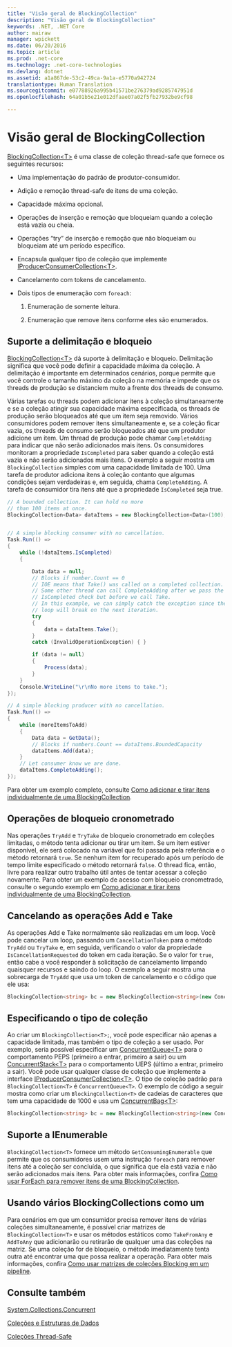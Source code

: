 ```yaml
---
title: "Visão geral de BlockingCollection"
description: "Visão geral de BlockingCollection"
keywords: .NET, .NET Core
author: mairaw
manager: wpickett
ms.date: 06/20/2016
ms.topic: article
ms.prod: .net-core
ms.technology: .net-core-technologies
ms.devlang: dotnet
ms.assetid: a1a867de-53c2-49ca-9a1a-e5770a942724
translationtype: Human Translation
ms.sourcegitcommit: e07788926a995b41571be276379ad9285747951d
ms.openlocfilehash: 64a01b5e21e012dfaae07a02f5fb27932be9cf98

---
```


# <a name="blockingcollection-overview"></a>Visão geral de BlockingCollection

[BlockingCollection&lt;T&gt;](https://docs.microsoft.com/dotnet/core/api/System.Collections.Concurrent.BlockingCollection-1) é uma classe de coleção thread-safe que fornece os seguintes recursos:

*   Uma implementação do padrão de produtor-consumidor.

*   Adição e remoção thread-safe de itens de uma coleção.

*   Capacidade máxima opcional.

*   Operações de inserção e remoção que bloqueiam quando a coleção está vazia ou cheia.

*   Operações “try” de inserção e remoção que não bloqueiam ou bloqueiam até um período específico.

*   Encapsula qualquer tipo de coleção que implemente [IProducerConsumerCollection&lt;T&gt;](https://docs.microsoft.com/dotnet/core/api/System.Collections.Concurrent.IProducerConsumerCollection-1).

*   Cancelamento com tokens de cancelamento.

*   Dois tipos de enumeração com `foreach`: 

    1. Enumeração de somente leitura.
    
    2. Enumeração que remove itens conforme eles são enumerados.
    
## <a name="bounding-and-blocking-support"></a>Suporte a delimitação e bloqueio 

[BlockingCollection&lt;T&gt;](https://docs.microsoft.com/dotnet/core/api/System.Collections.Concurrent.BlockingCollection-1) dá suporte à delimitação e bloqueio. Delimitação significa que você pode definir a capacidade máxima da coleção. A delimitação é importante em determinados cenários, porque permite que você controle o tamanho máximo da coleção na memória e impede que os threads de produção se distanciem muito a frente dos threads de consumo.

Várias tarefas ou threads podem adicionar itens à coleção simultaneamente e se a coleção atingir sua capacidade máxima especificada, os threads de produção serão bloqueados até que um item seja removido. Vários consumidores podem remover itens simultaneamente e, se a coleção ficar vazia, os threads de consumo serão bloqueados até que um produtor adicione um item. Um thread de produção pode chamar `CompleteAdding` para indicar que não serão adicionados mais itens. Os consumidores monitoram a propriedade `IsCompleted` para saber quando a coleção está vazia e não serão adicionados mais itens. O exemplo a seguir mostra um `BlockingCollection` simples com uma capacidade limitada de 100. Uma tarefa de produtor adiciona itens à coleção contanto que algumas condições sejam verdadeiras e, em seguida, chama `CompleteAdding`. A tarefa de consumidor tira itens até que a propriedade `IsCompleted` seja true.

```csharp
// A bounded collection. It can hold no more 
// than 100 items at once.
BlockingCollection<Data> dataItems = new BlockingCollection<Data>(100);


// A simple blocking consumer with no cancellation.
Task.Run(() => 
{
    while (!dataItems.IsCompleted)
    {

        Data data = null;
        // Blocks if number.Count == 0
        // IOE means that Take() was called on a completed collection.
        // Some other thread can call CompleteAdding after we pass the
        // IsCompleted check but before we call Take. 
        // In this example, we can simply catch the exception since the 
        // loop will break on the next iteration.
        try
        {
            data = dataItems.Take();
        }
        catch (InvalidOperationException) { }

        if (data != null)
        {
            Process(data);
        }
    }
    Console.WriteLine("\r\nNo more items to take.");
});

// A simple blocking producer with no cancellation.
Task.Run(() =>
{
    while (moreItemsToAdd)
    {
        Data data = GetData();
        // Blocks if numbers.Count == dataItems.BoundedCapacity
        dataItems.Add(data);
    }
    // Let consumer know we are done.
    dataItems.CompleteAdding();
});
```

Para obter um exemplo completo, consulte [Como adicionar e tirar itens individualmente de uma BlockingCollection](how-to-add-and-take-items.md).

## <a name="timed-blocking-operations"></a>Operações de bloqueio cronometrado

Nas operações `TryAdd` e `TryTake` de bloqueio cronometrado em coleções limitadas, o método tenta adicionar ou tirar um item. Se um item estiver disponível, ele será colocado na variável que foi passada pela referência e o método retornará `true`. Se nenhum item for recuperado após um período de tempo limite especificado o método retornará `false`. O thread fica, então, livre para realizar outro trabalho útil antes de tentar acessar a coleção novamente. Para obter um exemplo de acesso com bloqueio cronometrado, consulte o segundo exemplo em [Como adicionar e tirar itens individualmente de uma BlockingCollection](how-to-add-and-take-items.md).

## <a name="cancelling-add-and-take-operations"></a>Cancelando as operações Add e Take

As operações Add e Take normalmente são realizadas em um loop. Você pode cancelar um loop, passando um `CancellationToken` para o método `TryAdd` ou `TryTake` e, em seguida, verificando o valor da propriedade `IsCancellationRequested` do token em cada iteração. Se o valor for `true`, então cabe a você responder à solicitação de cancelamento limpando quaisquer recursos e saindo do loop. O exemplo a seguir mostra uma sobrecarga de `TryAdd` que usa um token de cancelamento e o código que ele usa:

```csharp
BlockingCollection<string> bc = new BlockingCollection<string>(new ConcurrentBag<string>(), 1000 );
```

## <a name="specifying-the-collection-type"></a>Especificando o tipo de coleção

Ao criar um `BlockingCollection<T>;`, você pode especificar não apenas a capacidade limitada, mas também o tipo de coleção a ser usado. Por exemplo, seria possível especificar um [ConcurrentQueue&lt;T&gt;](https://docs.microsoft.com/dotnet/core/api/System.Collections.Concurrent.ConcurrentQueue-1) para o comportamento PEPS (primeiro a entrar, primeiro a sair) ou um [ConcurrentStack&lt;T&gt;](https://docs.microsoft.com/dotnet/core/api/System.Collections.Concurrent.ConcurrentStack-1) para o comportamento UEPS (último a entrar, primeiro a sair). Você pode usar qualquer classe de coleção que implemente a interface [IProducerConsumerCollection&lt;T&gt;](https://docs.microsoft.com/dotnet/core/api/System.Collections.Concurrent.IProducerConsumerCollection-1). O tipo de coleção padrão para `BlockingCollection<T>` é `ConcurrentQueue<T>`. O exemplo de código a seguir mostra como criar um `BlockingCollection<T>` de cadeias de caracteres que tem uma capacidade de 1000 e usa um [ConcurrentBag&lt;T&gt;](https://docs.microsoft.com/dotnet/core/api/System.Collections.Concurrent.ConcurrentBag-1):

```csharp
BlockingCollection<string> bc = new BlockingCollection<string>(new ConcurrentBag<string>(), 1000 );
```

## <a name="ienumerable-support"></a>Suporte a IEnumerable

`BlockingCollection<T>` fornece um método `GetConsumingEnumerable` que permite que os consumidores usem uma instrução `foreach` para remover itens até a coleção ser concluída, o que significa que ela está vazia e não serão adicionados mais itens. Para obter mais informações, confira [Como usar ForEach para remover itens de uma BlockingCollection](how-to-use-foreach-to-remove.md).

## <a name="using-many-blockingcollections-as-one"></a>Usando vários BlockingCollections como um

Para cenários em que um consumidor precisa remover itens de várias coleções simultaneamente, é possível criar matrizes de `BlockingCollection<T>` e usar os métodos estáticos como `TakeFromAny` e `AddToAny` que adicionarão ou retirarão de qualquer uma das coleções na matriz. Se uma coleção for de bloqueio, o método imediatamente tenta outra até encontrar uma que possa realizar a operação. Para obter mais informações, confira [Como usar matrizes de coleções Blocking em um pipeline](how-to-use-arrays-of-blockingcollections.md).

## <a name="see-also"></a>Consulte também

[System.Collections.Concurrent](https://docs.microsoft.com/dotnet/core/api/System.Collections.Concurrent)

[Coleções e Estruturas de Dados](../index.md)

[Coleções Thread-Safe](index.md)




<!--HONumber=Nov16_HO5-->


